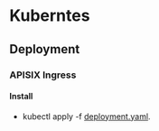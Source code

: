 # Kuberntes

## Deployment

### APISIX Ingress

#### Install

* kubectl apply -f [deployment.yaml](./deployment/ingress-apisix.yaml).
